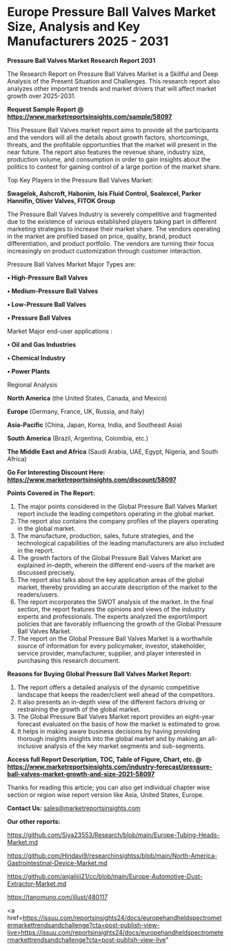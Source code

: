 # Europe Pressure Ball Valves Market Size, Analysis and Key Manufacturers 2025 - 2031

<strong>Pressure Ball Valves Market Research Report 2031</strong>

The Research Report on Pressure Ball Valves Market is a Skillful and Deep Analysis of the Present Situation and Challenges. This research report also analyzes other important trends and market drivers that will affect market growth over 2025-2031.

<strong>Request Sample Report @ <a href=https://www.marketreportsinsights.com/sample/58097>https://www.marketreportsinsights.com/sample/58097</a></strong>

This Pressure Ball Valves market report aims to provide all the participants and the vendors will all the details about growth factors, shortcomings, threats, and the profitable opportunities that the market will present in the near future. The report also features the revenue share, industry size, production volume, and consumption in order to gain insights about the politics to contest for gaining control of a large portion of the market share.

Top Key Players in the Pressure Ball Valves Market:

<strong>Swagelok, Ashcroft, Habonim, Isis Fluid Control, Sealexcel, Parker Hannifin, Oliver Valves, FITOK Group</strong>

The Pressure Ball Valves Industry is severely competitive and fragmented due to the existence of various established players taking part in different marketing strategies to increase their market share. The vendors operating in the market are profiled based on price, quality, brand, product differentiation, and product portfolio. The vendors are turning their focus increasingly on product customization through customer interaction.

Pressure Ball Valves Market Major Types are:

<strong>• High-Pressure Ball Valves

• Medium-Pressure Ball Valves

• Low-Pressure Ball Valves

• Pressure Ball Valves</strong>

Market Major end-user applications :

<strong>• Oil and Gas Industries

• Chemical Industry

• Power Plants</strong>

Regional Analysis

</u><strong><b>North America</b></strong> (the United States, Canada, and Mexico)

<strong><b>Europe </b></strong>(Germany, France, UK, Russia, and Italy)

<strong><b>Asia-Pacific</b></strong> (China, Japan, Korea, India, and Southeast Asia)

<strong><b>South America</b></strong> (Brazil, Argentina, Colombia, etc.)

<strong><b>The Middle East and Africa</b></strong> (Saudi Arabia, UAE, Egypt, Nigeria, and South Africa)

<strong>Go For Interesting Discount Here: <a href=https://www.marketreportsinsights.com/discount/58097>https://www.marketreportsinsights.com/discount/58097</a></strong>

<strong>Points Covered in The Report:</strong>
<ol>
  <li>The major points considered in the Global Pressure Ball Valves Market report include the leading competitors operating in the global market.</li>
  <li>The report also contains the company profiles of the players operating in the global market.</li>
  <li>The manufacture, production, sales, future strategies, and the technological capabilities of the leading manufacturers are also included in the report.</li>
  <li>The growth factors of the Global Pressure Ball Valves Market are explained in-depth, wherein the different end-users of the market are discussed precisely.</li>
  <li>The report also talks about the key application areas of the global market, thereby providing an accurate description of the market to the readers/users.</li>
  <li>The report incorporates the SWOT analysis of the market. In the final section, the report features the opinions and views of the industry experts and professionals. The experts analyzed the export/import policies that are favorably influencing the growth of the Global Pressure Ball Valves Market.</li>
  <li>The report on the Global Pressure Ball Valves Market is a worthwhile source of information for every policymaker, investor, stakeholder, service provider, manufacturer, supplier, and player interested in purchasing this research document.</li>
</ol>
<strong>Reasons for Buying Global Pressure Ball Valves Market Report:</strong>

<ol>
  <li>The report offers a detailed analysis of the dynamic competitive landscape that keeps the reader/client well ahead of the competitors.</li>
  <li>It also presents an in-depth view of the different factors driving or restraining the growth of the global market.</li>
  <li>The Global Pressure Ball Valves Market report provides an eight-year forecast evaluated on the basis of how the market is estimated to grow.</li>
  <li>It helps in making aware business decisions by having providing thorough insights insights into the global market and by making an all-inclusive analysis of the key market segments and sub-segments.</li>
</ol>
<strong>Access full Report Description, TOC, Table of Figure, Chart, etc. @ <a href=https://www.marketreportsinsights.com/industry-forecast/pressure-ball-valves-market-growth-and-size-2021-58097>https://www.marketreportsinsights.com/industry-forecast/pressure-ball-valves-market-growth-and-size-2021-58097</a></strong>


Thanks for reading this article; you can also get individual chapter wise section or region wise report version like Asia, United States, Europe.

<strong>Contact Us:</strong>
sales@marketreportsinsights.com

<strong>Our other reports:</strong>

<a href=https://github.com/Siya23553/Research/blob/main/Europe-Tubing-Heads-Market.md>https://github.com/Siya23553/Research/blob/main/Europe-Tubing-Heads-Market.md</a>

<a href=https://github.com/Hindavi9/researchinsightss/blob/main/North-America-Gastrointestinal-Device-Market.md>https://github.com/Hindavi9/researchinsightss/blob/main/North-America-Gastrointestinal-Device-Market.md</a>

<a href=https://github.com/anjaliiii21/cc/blob/main/Europe-Automotive-Dust-Extractor-Market.md>https://github.com/anjaliiii21/cc/blob/main/Europe-Automotive-Dust-Extractor-Market.md</a>

<a href=https://tanomuno.com/illust/480117>https://tanomuno.com/illust/480117</a>

<a href=https://issuu.com/reportsinsights24/docs/europehandheldspectrometermarkettrendsandchallenge?cta=post-publish-view-live>https://issuu.com/reportsinsights24/docs/europehandheldspectrometermarkettrendsandchallenge?cta=post-publish-view-live</a>"
